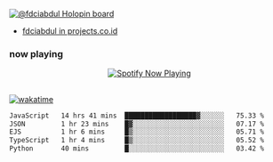 [![@fdciabdul Holopin board](https://holopin.io/api/user/board?user=fdciabdul)](https://holopin.io/@fdciabdul)

- [fdciabdul in projects.co.id](https://projects.co.id/public/browse_users/view/496e26/fdciabdul)

### now playing 

<p align="center">
  <a href="https://open.spotify.com/user/31ljmyymhthokwewwcd6dsdmvprm" target="_blank"><img src="https://novatorem-psi-rosy.vercel.app/api/spotify" alt="Spotify Now Playing"/></a>
</p>

##

[![wakatime](https://wakatime.com/badge/user/87646243-158a-4241-a3cb-668e1fa2dbb8.svg)](https://wakatime.com/@87646243-158a-4241-a3cb-668e1fa2dbb8)
<!--START_SECTION:waka-->

```txt
JavaScript   14 hrs 41 mins  ██████████████████▓░░░░░░   75.33 %
JSON         1 hr 23 mins    █▓░░░░░░░░░░░░░░░░░░░░░░░   07.17 %
EJS          1 hr 6 mins     █▒░░░░░░░░░░░░░░░░░░░░░░░   05.71 %
TypeScript   1 hr 4 mins     █▒░░░░░░░░░░░░░░░░░░░░░░░   05.52 %
Python       40 mins         █░░░░░░░░░░░░░░░░░░░░░░░░   03.42 %
```

<!--END_SECTION:waka-->
